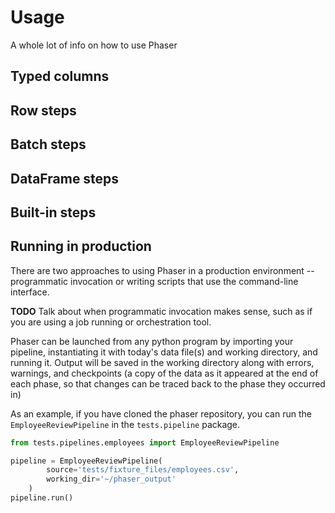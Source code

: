 # Usage

A whole lot of info on how to use Phaser

## Typed columns

## Row steps

## Batch steps

## DataFrame steps

## Built-in steps

## Running in production

There are two approaches to using Phaser in a production environment --
programmatic invocation or writing scripts that use the command-line interface.

**TODO** Talk about when programmatic invocation makes sense, such as if you are
using a job running or orchestration tool.

Phaser can be launched from any python program by importing your pipeline,
instantiating it with today's data file(s) and working directory, and running
it.  Output will be saved in the working directory along with errors, warnings,
and checkpoints (a copy of the data as it appeared at the end of each phase, so
that changes can be traced back to the phase they occurred in)

As an example, if you have cloned the phaser repository, you can run the
`EmployeeReviewPipeline` in the `tests.pipeline` package.

```python
from tests.pipelines.employees import EmployeeReviewPipeline

pipeline = EmployeeReviewPipeline(
        source='tests/fixture_files/employees.csv',
        working_dir='~/phaser_output'
    )
pipeline.run()
```
